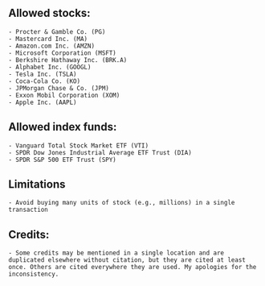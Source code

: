 ## Allowed stocks: 
    - Procter & Gamble Co. (PG)
    - Mastercard Inc. (MA)
    - Amazon.com Inc. (AMZN)
    - Microsoft Corporation (MSFT)
    - Berkshire Hathaway Inc. (BRK.A)
    - Alphabet Inc. (GOOGL)
    - Tesla Inc. (TSLA)
    - Coca-Cola Co. (KO)
    - JPMorgan Chase & Co. (JPM)
    - Exxon Mobil Corporation (XOM)
    - Apple Inc. (AAPL)

## Allowed index funds:
    - Vanguard Total Stock Market ETF (VTI)
    - SPDR Dow Jones Industrial Average ETF Trust (DIA)
    - SPDR S&P 500 ETF Trust (SPY)

## Limitations
    - Avoid buying many units of stock (e.g., millions) in a single transaction

## Credits:
    - Some credits may be mentioned in a single location and are duplicated elsewhere without citation, but they are cited at least once. Others are cited everywhere they are used. My apologies for the inconsistency.